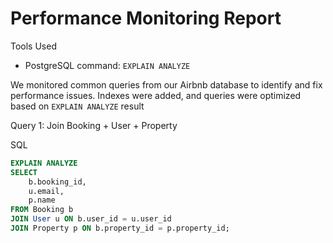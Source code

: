 # Performance Monitoring Report

 Tools Used
- PostgreSQL command: `EXPLAIN ANALYZE`

We monitored common queries from our Airbnb database to identify and fix performance issues. Indexes were added, and queries were optimized based on `EXPLAIN ANALYZE` result

 Query 1: Join Booking + User + Property

SQL
```sql
EXPLAIN ANALYZE
SELECT 
    b.booking_id,
    u.email,
    p.name
FROM Booking b
JOIN User u ON b.user_id = u.user_id
JOIN Property p ON b.property_id = p.property_id;
